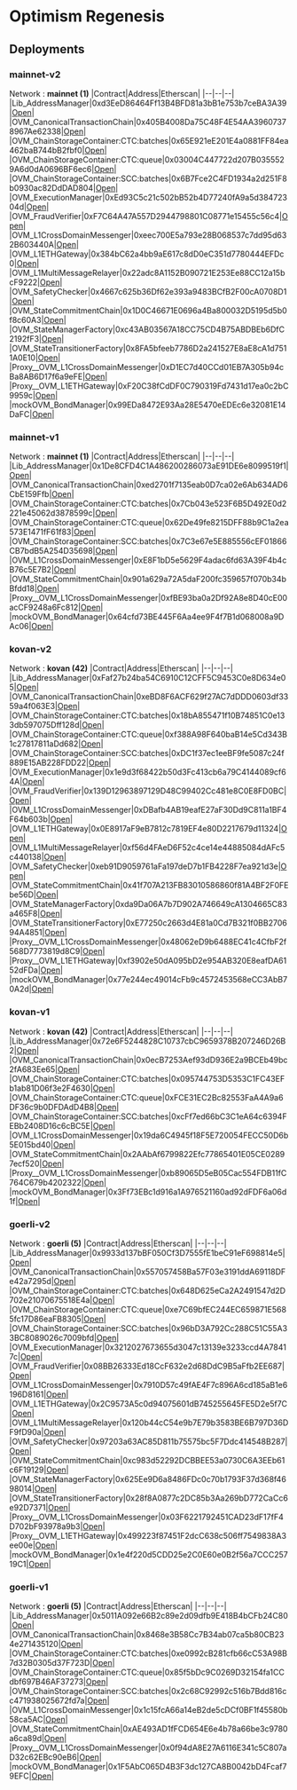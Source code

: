 # Optimism Regenesis
## Deployments
### mainnet-v2
Network : __mainnet (1)__
|Contract|Address|Etherscan|
|--|--|--|
|Lib_AddressManager|0xd3EeD86464Ff13B4BFD81a3bB1e753b7ceBA3A39|[Open](https://etherscan.io/address/0xd3EeD86464Ff13B4BFD81a3bB1e753b7ceBA3A39)|
|OVM_CanonicalTransactionChain|0x405B4008Da75C48F4E54AA39607378967Ae62338|[Open](https://etherscan.io/address/0x405B4008Da75C48F4E54AA39607378967Ae62338)|
|OVM_ChainStorageContainer:CTC:batches|0x65E921eE201E4a0881FF84ea462baB744bB2fbf0|[Open](https://etherscan.io/address/0x65E921eE201E4a0881FF84ea462baB744bB2fbf0)|
|OVM_ChainStorageContainer:CTC:queue|0x03004C447722d207B0355529A6d0dA0696BF6ec6|[Open](https://etherscan.io/address/0x03004C447722d207B0355529A6d0dA0696BF6ec6)|
|OVM_ChainStorageContainer:SCC:batches|0x6B7Fce2C4FD1934a2d251F8b0930ac82DdDAD804|[Open](https://etherscan.io/address/0x6B7Fce2C4FD1934a2d251F8b0930ac82DdDAD804)|
|OVM_ExecutionManager|0xEd93C5c21c502bB52b4D77240fA9a5d38472304d|[Open](https://etherscan.io/address/0xEd93C5c21c502bB52b4D77240fA9a5d38472304d)|
|OVM_FraudVerifier|0xF7C64A47A557D2944798801C08771e15455c56c4|[Open](https://etherscan.io/address/0xF7C64A47A557D2944798801C08771e15455c56c4)|
|OVM_L1CrossDomainMessenger|0xeec700E5a793e28B068537c7dd95d632B603440A|[Open](https://etherscan.io/address/0xeec700E5a793e28B068537c7dd95d632B603440A)|
|OVM_L1ETHGateway|0x384bC62a4bb9aE617c8dD0eC351d7780444EFDc0|[Open](https://etherscan.io/address/0x384bC62a4bb9aE617c8dD0eC351d7780444EFDc0)|
|OVM_L1MultiMessageRelayer|0x22adc8A1152B090721E253Ee88CC12a15bcF9222|[Open](https://etherscan.io/address/0x22adc8A1152B090721E253Ee88CC12a15bcF9222)|
|OVM_SafetyChecker|0x4667c625b36Df62e393a9483BCfB2F00cA0708D1|[Open](https://etherscan.io/address/0x4667c625b36Df62e393a9483BCfB2F00cA0708D1)|
|OVM_StateCommitmentChain|0x1D0C46671E0696a4Ba800032D5195d5b0f8c60A3|[Open](https://etherscan.io/address/0x1D0C46671E0696a4Ba800032D5195d5b0f8c60A3)|
|OVM_StateManagerFactory|0xc43AB03567A18CC75CD4B75ABDBEb6DfC2192fF3|[Open](https://etherscan.io/address/0xc43AB03567A18CC75CD4B75ABDBEb6DfC2192fF3)|
|OVM_StateTransitionerFactory|0x8FA5bfeeb7786D2a241527E8aE8cA1d7511A0E10|[Open](https://etherscan.io/address/0x8FA5bfeeb7786D2a241527E8aE8cA1d7511A0E10)|
|Proxy__OVM_L1CrossDomainMessenger|0xD1EC7d40CCd01EB7A305b94cBa8AB6D17f6a9eFE|[Open](https://etherscan.io/address/0xD1EC7d40CCd01EB7A305b94cBa8AB6D17f6a9eFE)|
|Proxy__OVM_L1ETHGateway|0xF20C38fCdDF0C790319Fd7431d17ea0c2bC9959c|[Open](https://etherscan.io/address/0xF20C38fCdDF0C790319Fd7431d17ea0c2bC9959c)|
|mockOVM_BondManager|0x99EDa8472E93Aa28E5470eEDEc6e32081E14DaFC|[Open](https://etherscan.io/address/0x99EDa8472E93Aa28E5470eEDEc6e32081E14DaFC)|
### mainnet-v1
Network : __mainnet (1)__
|Contract|Address|Etherscan|
|--|--|--|
|Lib_AddressManager|0x1De8CFD4C1A486200286073aE91DE6e8099519f1|[Open](https://etherscan.io/address/0x1De8CFD4C1A486200286073aE91DE6e8099519f1)|
|OVM_CanonicalTransactionChain|0xed2701f7135eab0D7ca02e6Ab634AD6CbE159Ffb|[Open](https://etherscan.io/address/0xed2701f7135eab0D7ca02e6Ab634AD6CbE159Ffb)|
|OVM_ChainStorageContainer:CTC:batches|0x7Cb043e523F6B5D492E0d2221e45062d3878599c|[Open](https://etherscan.io/address/0x7Cb043e523F6B5D492E0d2221e45062d3878599c)|
|OVM_ChainStorageContainer:CTC:queue|0x62De49fe8215DFF88b9C1a2ea573E1471fF61f83|[Open](https://etherscan.io/address/0x62De49fe8215DFF88b9C1a2ea573E1471fF61f83)|
|OVM_ChainStorageContainer:SCC:batches|0x7C3e67e5E885556cEF01866CB7bdB5A254D35698|[Open](https://etherscan.io/address/0x7C3e67e5E885556cEF01866CB7bdB5A254D35698)|
|OVM_L1CrossDomainMessenger|0xE8F1bD5e5629F4adac6fd63A39F4b4cB76c5E7B2|[Open](https://etherscan.io/address/0xE8F1bD5e5629F4adac6fd63A39F4b4cB76c5E7B2)|
|OVM_StateCommitmentChain|0x901a629a72A5daF200fc359657f070b34bBfdd18|[Open](https://etherscan.io/address/0x901a629a72A5daF200fc359657f070b34bBfdd18)|
|Proxy__OVM_L1CrossDomainMessenger|0xfBE93ba0a2Df92A8e8D40cE00acCF9248a6Fc812|[Open](https://etherscan.io/address/0xfBE93ba0a2Df92A8e8D40cE00acCF9248a6Fc812)|
|mockOVM_BondManager|0x64cfd73BE445F6Aa4ee9F4f7B1d068008a9DAc06|[Open](https://etherscan.io/address/0x64cfd73BE445F6Aa4ee9F4f7B1d068008a9DAc06)|
### kovan-v2
Network : __kovan (42)__
|Contract|Address|Etherscan|
|--|--|--|
|Lib_AddressManager|0xFaf27b24ba54C6910C12CFF5C9453C0e8D634e05|[Open](https://kovan.etherscan.io/address/0xFaf27b24ba54C6910C12CFF5C9453C0e8D634e05)|
|OVM_CanonicalTransactionChain|0xeBD8F6ACF629f27AC7dDDD0603df3359a4f063E3|[Open](https://kovan.etherscan.io/address/0xeBD8F6ACF629f27AC7dDDD0603df3359a4f063E3)|
|OVM_ChainStorageContainer:CTC:batches|0x18bA855471f10B74851C0e133db597075Dff128d|[Open](https://kovan.etherscan.io/address/0x18bA855471f10B74851C0e133db597075Dff128d)|
|OVM_ChainStorageContainer:CTC:queue|0xf388A98F640baB14e5Cd343B1c27817811aDd682|[Open](https://kovan.etherscan.io/address/0xf388A98F640baB14e5Cd343B1c27817811aDd682)|
|OVM_ChainStorageContainer:SCC:batches|0xDC1f37ec1eeBF9fe5087c24f889E15AB228FDD22|[Open](https://kovan.etherscan.io/address/0xDC1f37ec1eeBF9fe5087c24f889E15AB228FDD22)|
|OVM_ExecutionManager|0x1e9d3f68422b50d3Fc413cb6a79C4144089cf64A|[Open](https://kovan.etherscan.io/address/0x1e9d3f68422b50d3Fc413cb6a79C4144089cf64A)|
|OVM_FraudVerifier|0x139D12963897129D48C99402Cc481e8C0E8FD0BC|[Open](https://kovan.etherscan.io/address/0x139D12963897129D48C99402Cc481e8C0E8FD0BC)|
|OVM_L1CrossDomainMessenger|0xDBafb4AB19eafE27aF30Dd9C811a1BF4F64b603b|[Open](https://kovan.etherscan.io/address/0xDBafb4AB19eafE27aF30Dd9C811a1BF4F64b603b)|
|OVM_L1ETHGateway|0x0E8917aF9eB7812c7819EF4e80D2217679d11324|[Open](https://kovan.etherscan.io/address/0x0E8917aF9eB7812c7819EF4e80D2217679d11324)|
|OVM_L1MultiMessageRelayer|0xf56d4FAeD6F52c4ce14e44885084dAFc5c440138|[Open](https://kovan.etherscan.io/address/0xf56d4FAeD6F52c4ce14e44885084dAFc5c440138)|
|OVM_SafetyChecker|0xeb91D9059761aFa197deD7b1FB4228F7ea921d3e|[Open](https://kovan.etherscan.io/address/0xeb91D9059761aFa197deD7b1FB4228F7ea921d3e)|
|OVM_StateCommitmentChain|0x41f707A213FB83010586860f81A4BF2F0FEbe56D|[Open](https://kovan.etherscan.io/address/0x41f707A213FB83010586860f81A4BF2F0FEbe56D)|
|OVM_StateManagerFactory|0xda9Da06A7b7D902A746649cA1304665C83a465F8|[Open](https://kovan.etherscan.io/address/0xda9Da06A7b7D902A746649cA1304665C83a465F8)|
|OVM_StateTransitionerFactory|0xE77250c2663d4E81a0Cd7B321f0BB270694A4851|[Open](https://kovan.etherscan.io/address/0xE77250c2663d4E81a0Cd7B321f0BB270694A4851)|
|Proxy__OVM_L1CrossDomainMessenger|0x48062eD9b6488EC41c4CfbF2f568D7773819d8C9|[Open](https://kovan.etherscan.io/address/0x48062eD9b6488EC41c4CfbF2f568D7773819d8C9)|
|Proxy__OVM_L1ETHGateway|0xf3902e50dA095bD2e954AB320E8eafDA6152dFDa|[Open](https://kovan.etherscan.io/address/0xf3902e50dA095bD2e954AB320E8eafDA6152dFDa)|
|mockOVM_BondManager|0x77e244ec49014cFb9c4572453568eCC3AbB70A2d|[Open](https://kovan.etherscan.io/address/0x77e244ec49014cFb9c4572453568eCC3AbB70A2d)|
### kovan-v1
Network : __kovan (42)__
|Contract|Address|Etherscan|
|--|--|--|
|Lib_AddressManager|0x72e6F5244828C10737cbC9659378B207246D26B2|[Open](https://kovan.etherscan.io/address/0x72e6F5244828C10737cbC9659378B207246D26B2)|
|OVM_CanonicalTransactionChain|0x0ecB7253Aef93dD936E2a9BCEb49bc2fA683Ee65|[Open](https://kovan.etherscan.io/address/0x0ecB7253Aef93dD936E2a9BCEb49bc2fA683Ee65)|
|OVM_ChainStorageContainer:CTC:batches|0x095744753D5353C1FC43EFb1ab81D06f3e2F4630|[Open](https://kovan.etherscan.io/address/0x095744753D5353C1FC43EFb1ab81D06f3e2F4630)|
|OVM_ChainStorageContainer:CTC:queue|0xFCE31EC2Bc82553FaA4A9a6DF36c9b0DFDAdD4B8|[Open](https://kovan.etherscan.io/address/0xFCE31EC2Bc82553FaA4A9a6DF36c9b0DFDAdD4B8)|
|OVM_ChainStorageContainer:SCC:batches|0xcFf7ed66bC3C1eA64c6394FEBb2408D16c6cBC5E|[Open](https://kovan.etherscan.io/address/0xcFf7ed66bC3C1eA64c6394FEBb2408D16c6cBC5E)|
|OVM_L1CrossDomainMessenger|0x19da6C4945f18F5E720054FECC50D6b5E015bd40|[Open](https://kovan.etherscan.io/address/0x19da6C4945f18F5E720054FECC50D6b5E015bd40)|
|OVM_StateCommitmentChain|0x2AAbAf6799822Efc77865401E05CE02897ecf520|[Open](https://kovan.etherscan.io/address/0x2AAbAf6799822Efc77865401E05CE02897ecf520)|
|Proxy__OVM_L1CrossDomainMessenger|0xb89065D5eB05Cac554FDB11fC764C679b4202322|[Open](https://kovan.etherscan.io/address/0xb89065D5eB05Cac554FDB11fC764C679b4202322)|
|mockOVM_BondManager|0x3Ff73EBc1d916a1A976521160ad92dFDF6a06d1f|[Open](https://kovan.etherscan.io/address/0x3Ff73EBc1d916a1A976521160ad92dFDF6a06d1f)|
### goerli-v2
Network : __goerli (5)__
|Contract|Address|Etherscan|
|--|--|--|
|Lib_AddressManager|0x9933d137bBF050Cf3D7555fE1beC91eF698814e5|[Open](https://goerli.etherscan.io/address/0x9933d137bBF050Cf3D7555fE1beC91eF698814e5)|
|OVM_CanonicalTransactionChain|0x557057458Ba57F03e3191ddA69118DFe42a7295d|[Open](https://goerli.etherscan.io/address/0x557057458Ba57F03e3191ddA69118DFe42a7295d)|
|OVM_ChainStorageContainer:CTC:batches|0x648D625eCa2A2491547d2D702e21070675518E4a|[Open](https://goerli.etherscan.io/address/0x648D625eCa2A2491547d2D702e21070675518E4a)|
|OVM_ChainStorageContainer:CTC:queue|0xe7C69bfEC244EC659871E5685fc17D86eaFB8305|[Open](https://goerli.etherscan.io/address/0xe7C69bfEC244EC659871E5685fc17D86eaFB8305)|
|OVM_ChainStorageContainer:SCC:batches|0x96bD3A792Cc288C51C55A33BC8089026c7009bfd|[Open](https://goerli.etherscan.io/address/0x96bD3A792Cc288C51C55A33BC8089026c7009bfd)|
|OVM_ExecutionManager|0x3212027673655d3047c13139e3233ccd4A78417c|[Open](https://goerli.etherscan.io/address/0x3212027673655d3047c13139e3233ccd4A78417c)|
|OVM_FraudVerifier|0x08BB26333Ed18CcF632e2d68DdC9B5aFfb2EE687|[Open](https://goerli.etherscan.io/address/0x08BB26333Ed18CcF632e2d68DdC9B5aFfb2EE687)|
|OVM_L1CrossDomainMessenger|0x7910D57c49fAE4F7c896A6cd185aB1e6196D8161|[Open](https://goerli.etherscan.io/address/0x7910D57c49fAE4F7c896A6cd185aB1e6196D8161)|
|OVM_L1ETHGateway|0x2C9573A5c0d94075601dB745255645FE5D2e5f7C|[Open](https://goerli.etherscan.io/address/0x2C9573A5c0d94075601dB745255645FE5D2e5f7C)|
|OVM_L1MultiMessageRelayer|0x120b44cC54e9b7E79b3583BE6B797D36DF9fD90a|[Open](https://goerli.etherscan.io/address/0x120b44cC54e9b7E79b3583BE6B797D36DF9fD90a)|
|OVM_SafetyChecker|0x97203a63AC85D811b75575bc5F7Ddc414548B287|[Open](https://goerli.etherscan.io/address/0x97203a63AC85D811b75575bc5F7Ddc414548B287)|
|OVM_StateCommitmentChain|0xc983d52292DCBBEE53a0730C6A3EEb61c6F19129|[Open](https://goerli.etherscan.io/address/0xc983d52292DCBBEE53a0730C6A3EEb61c6F19129)|
|OVM_StateManagerFactory|0x625Ee9D6a8486FDc0c70b1793F37d368f4698014|[Open](https://goerli.etherscan.io/address/0x625Ee9D6a8486FDc0c70b1793F37d368f4698014)|
|OVM_StateTransitionerFactory|0x28f8A0877c2DC85b3Aa269bD772CaCc6e92D7371|[Open](https://goerli.etherscan.io/address/0x28f8A0877c2DC85b3Aa269bD772CaCc6e92D7371)|
|Proxy__OVM_L1CrossDomainMessenger|0x03F6221792451CAD23dF17fF4D702bF93978a9b3|[Open](https://goerli.etherscan.io/address/0x03F6221792451CAD23dF17fF4D702bF93978a9b3)|
|Proxy__OVM_L1ETHGateway|0x499223f87451F2dcC638c506ff7549838A3ee00e|[Open](https://goerli.etherscan.io/address/0x499223f87451F2dcC638c506ff7549838A3ee00e)|
|mockOVM_BondManager|0x1e4f220d5CDD25e2C0E60e0B2f56a7CCC25719C1|[Open](https://goerli.etherscan.io/address/0x1e4f220d5CDD25e2C0E60e0B2f56a7CCC25719C1)|
### goerli-v1
Network : __goerli (5)__
|Contract|Address|Etherscan|
|--|--|--|
|Lib_AddressManager|0x5011A092e66B2c89e2d09dfb9E418B4bCFb24C80|[Open](https://goerli.etherscan.io/address/0x5011A092e66B2c89e2d09dfb9E418B4bCFb24C80)|
|OVM_CanonicalTransactionChain|0x8468e3B58Cc7B34ab07ca5b80CB234e271435120|[Open](https://goerli.etherscan.io/address/0x8468e3B58Cc7B34ab07ca5b80CB234e271435120)|
|OVM_ChainStorageContainer:CTC:batches|0xe0992cB281cfb66cC53A98B7d32B0305d37F723D|[Open](https://goerli.etherscan.io/address/0xe0992cB281cfb66cC53A98B7d32B0305d37F723D)|
|OVM_ChainStorageContainer:CTC:queue|0x85f5bDc9C0269D32154fa1CCdbf697B46AF37273|[Open](https://goerli.etherscan.io/address/0x85f5bDc9C0269D32154fa1CCdbf697B46AF37273)|
|OVM_ChainStorageContainer:SCC:batches|0x2c68C92992c516b7Bdd816cc471938025672fd7a|[Open](https://goerli.etherscan.io/address/0x2c68C92992c516b7Bdd816cc471938025672fd7a)|
|OVM_L1CrossDomainMessenger|0x1c15fcA66a14eB2de5cDCf0BF1f45580b58ca5AC|[Open](https://goerli.etherscan.io/address/0x1c15fcA66a14eB2de5cDCf0BF1f45580b58ca5AC)|
|OVM_StateCommitmentChain|0xAE493AD1fFCD654E6e4b78a66be3c9780a6ca89d|[Open](https://goerli.etherscan.io/address/0xAE493AD1fFCD654E6e4b78a66be3c9780a6ca89d)|
|Proxy__OVM_L1CrossDomainMessenger|0x0f94dA8E27A6116E341c5C807aD32c62EBc90eB6|[Open](https://goerli.etherscan.io/address/0x0f94dA8E27A6116E341c5C807aD32c62EBc90eB6)|
|mockOVM_BondManager|0x1F5AbC065D4B3F3dc127CA8B0042bD4Fcaf79EFC|[Open](https://goerli.etherscan.io/address/0x1F5AbC065D4B3F3dc127CA8B0042bD4Fcaf79EFC)|

